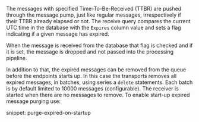 The messages with specified  Time-To-Be-Received (TTBR) are pushed through the message pump, just like regular messages, irrespectively if their TTBR already elapsed or not. The receive query compares the current UTC time in the database with the `Expires` column value and sets a flag indicating if a given message has expired.

When the message is received from the database that flag is checked and if it is set, the message is dropped and not passed into the processing pipeline.

In addition to that, the expired messages can be removed from the queue before the endpoints starts up. In this case the transports removes all expired messages, in batches, using series a `delete` statements. Each batch is by default limited to 10000 messages (configurable). The receiver is started when there are no messages to remove. To enable start-up expired message purging use:

snippet: purge-expired-on-startup
